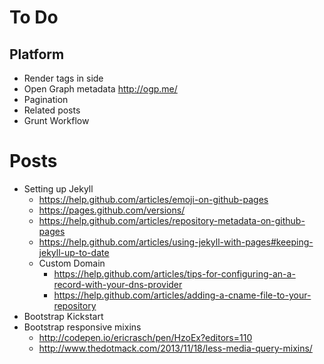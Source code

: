 # To Do

## Platform

- Render tags in side
- Open Graph metadata <http://ogp.me/>
- Pagination
- Related posts
- Grunt Workflow

# Posts

- Setting up Jekyll
  - https://help.github.com/articles/emoji-on-github-pages
  - https://pages.github.com/versions/
  - https://help.github.com/articles/repository-metadata-on-github-pages
  - https://help.github.com/articles/using-jekyll-with-pages#keeping-jekyll-up-to-date
  - Custom Domain
    - https://help.github.com/articles/tips-for-configuring-an-a-record-with-your-dns-provider
    - https://help.github.com/articles/adding-a-cname-file-to-your-repository
- Bootstrap Kickstart
- Bootstrap responsive mixins
  - http://codepen.io/ericrasch/pen/HzoEx?editors=110
  - http://www.thedotmack.com/2013/11/18/less-media-query-mixins/
